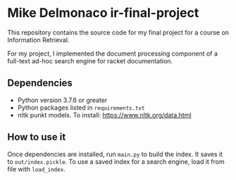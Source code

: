 # Mike Delmonaco ir-final-project

This repository contains the source code for my final project for a course on Information Retrieval.

For my project, I implemented the document processing component of a full-text ad-hoc search engine for racket 
documentation.

## Dependencies

* Python version 3.7.6 or greater
* Python packages listed in `requirements.txt`
* nltk punkt models. To install: https://www.nltk.org/data.html

## How to use it

Once dependencies are installed, run `main.py` to build the index. It saves it to `out/index.pickle`.
To use a saved index for a search engine, load it from file with `load_index`.